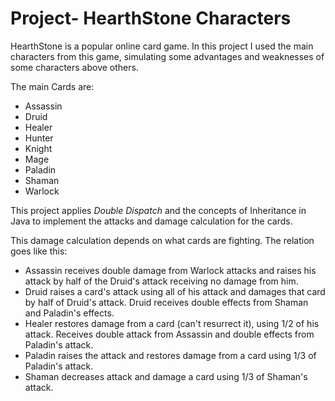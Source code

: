 # Project- HearthStone Characters

HearthStone is a popular online card game. In this project I used the main characters from this game, simulating some advantages and weaknesses of some characters above others.

The main Cards are:
* Assassin
* Druid
* Healer
* Hunter
* Knight
* Mage
* Paladin
* Shaman
* Warlock

This project applies *Double Dispatch* and the concepts of Inheritance in Java to implement the attacks and damage calculation for the cards.

This damage calculation depends on what cards are fighting. The relation goes like this:
* Assassin receives double damage from Warlock attacks and raises his attack by half of the Druid's attack receiving no damage from him.
* Druid raises a card's attack using all of his attack and damages that card by half of Druid's attack. Druid receives double effects from Shaman and Paladin's effects.
* Healer restores damage from a card (can't resurrect it), using 1/2 of his attack. Receives double attack from Assassin and double effects from Paladin's attack.
* Paladin raises the attack and restores damage from a card using 1/3 of Paladin's attack.
* Shaman decreases attack and damage a card using 1/3 of Shaman's attack.
